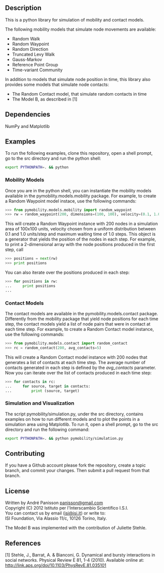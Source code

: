 Description
-----------
This is a python library for simulation of mobility and contact models.

The following mobility models that simulate node movements are available:

- Random Walk
- Random Waypoint
- Random Direction
- Truncated Levy Walk
- Gauss-Markov
- Reference Point Group
- Time-variant Community

In addition to models that simulate node position in time, this library also provides some models 
that simulate node contacts:
- The Random Contact model, that simulate random contacts in time
- The Model B, as described in [1]

Dependencies
------------
NumPy and Matplotlib

Examples
--------
To run the following examples, clone this repository, open a shell prompt, go to the src directory 
and run the python shell:
```bash
export PYTHONPATH=. && python
```
### Mobility Models
Once you are in the python shell, you can instantiate the mobility models available 
in the pymobility.models.mobility package.
For example, to create a Random Waypoint model instace, use the following commands:
```python
>>> from pymobility.models.mobility import random_waypoint
>>> rw = random_waypoint(200, dimensions=(100, 100), velocity=(0.1, 1.0), wt_max=1.0)
```
This will create a Random Waypoint instance with 200 nodes in a simulation area of 100x100 units, 
velocity chosen from a uniform distribution between 0.1 and 1.0 units/step
and maximum waiting time of 1.0 steps.
This object is a generator that yields the position of the nodes in each step.
For example, to print a 2-dimensional array with the node positions produced in the first step, call
```python
>>> positions = next(rw)
>>> print positions
```
You can also iterate over the positions produced in each step:
```python
>>> for positions in rw:
...     print positions
... 
```
### Contact Models
The contact models are available in the pymobility.models.contact package.
Differently from the mobility package that yield node positions for each time step, 
the contact models yield a list of node pairs that were in contact at each time step.
For example, to create a Random Contact model instance, use the following commands:
```python
>>> from pymobility.models.contact import random_contact
>>> rc = random_contact(200, avg_contacts=5)
```
This will create a Random Contact model instance with 200 nodes that generates a list of contacts
at each time step. 
The average number of contacts generated in each step is defined by the *avg_contacts* parameter.
Now you can iterate over the list of contacts produced in each time step:
```python
>>> for contacts in rc:
...     for source, target in contacts:
...         print (source, target)
```

### Simulation and Visualization
The script pymobility/simulation.py, under the src directory, contains examples on how to run different models 
and to plot the points in a simulation area using Matplotlib.
To run it, open a shell prompt, go to the src directory and run the following command:
```bash
export PYTHONPATH=. && python pymobility/simulation.py
```

Contributing
------------
If you have a Github account please fork the repository,
create a topic branch, and commit your changes.
Then submit a pull request from that branch.

License
-------
Written by André Panisson <panisson@gmail.com>  
Copyright (C) 2012 Istituto per l'Interscambio Scientifico I.S.I.  
You can contact us by email (isi@isi.it) or write to:  
ISI Foundation, Via Alassio 11/c, 10126 Torino, Italy.  

The Model B was implemented with the contribution of Juliette Stehle.

References
----------
[1] Stehle, J., Barrat, A. & Bianconi, G. Dynamical and bursty interactions in social networks. Physical Review E 81, 1-4 (2010). Available online at: http://link.aps.org/doi/10.1103/PhysRevE.81.035101
